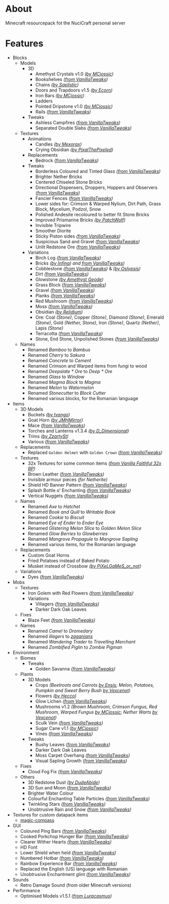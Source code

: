 # About

Minecraft resourcepack fot the NuciCraft personal server

# Features

- Blocks
    - Models
        - 3D
            - Amethyst Crystals v1.0 _([by MCjossic](https://curseforge.com/minecraft/texture-packs/three-dimensional-amethyst-crystals))_
            - Bookshelves _([from VanillaTweaks](https://vanillatweaks.net/picker/resource-packs))_
            - Chains _([by Saplistic](https://planetminecraft.com/texture-pack/3d-chains))_
            - Doors and Trapdoors v1.5 _([by Ecorn](https://planetminecraft.com/texture-pack/3d-doors-amp-trapdoors))_
            - Iron Bars _([by MCjossic](https://curseforge.com/minecraft/texture-packs/three-dimensional-iron-bars))_
            - Ladders
            - Pointed Dripstone v1.0 _([by MCjossic](https://curseforge.com/minecraft/texture-packs/three-dimensional-pointed-dripstone))_
            - Rails _([from VanillaTweaks](https://vanillatweaks.net/picker/resource-packs))_
        - Tweaks
            - Ashless Campfires _([from VanillaTweaks](https://vanillatweaks.net/picker/resource-packs))_
            - Separated Double Slabs _([from VanillaTweaks](https://vanillatweaks.net/picker/resource-packs))_
    - Textures
        - Animations
            - Candles _([by Mexorax](https://planetminecraft.com/texture-pack/animated-candles))_
            - Crying Obsidian _([by PixalThePixeled](https://planetminecraft.com/texture-pack/animated-crying-obsidian))_
        - Replacements
            - Bedrock _([from VanillaTweaks](https://vanillatweaks.net/picker/resource-packs))_
        - Tweaks
            - Borderless Coloured and Tinted Glass _([from VanillaTweaks](https://vanillatweaks.net/picker/resource-packs))_
            - Brighter Nether Bricks
            - Centered Chiseled Stone Bricks
            - Directional Dispensers, Droppers, Hoppers and Observers _([from VanillaTweaks](https://vanillatweaks.net/picker/resource-packs))_
            - Fancier Fences _([from VanillaTweaks](https://vanillatweaks.net/picker/resource-packs))_
            - Lower sides for: Crimson & Warped Nylium, Dirt Path, Grass Block, Mycelium, Podzol, Snow
            - Polished Andesite recoloured to better fit Stone Bricks
            - Improved Prismarine Bricks _([by PatchWolf](https://modrinth.com/resourcepack/improved-prismarine-bricks!))_
            - Invisible Tripwire
            - Smoother Diorite
            - Sticky Piston sides _([from VanillaTweaks](https://vanillatweaks.net/picker/resource-packs))_
            - Suspicious Sand and Gravel _([from VanillaTweaks](https://vanillatweaks.net/picker/resource-packs))_
            - Unlit Redstone Ore _([from VanillaTweaks](https://vanillatweaks.net/picker/resource-packs))_
        - Variations
            - Birch Log _([from VanillaTweaks](https://vanillatweaks.net/picker/resource-packs))_
            - Bricks _([by Infina](https://planetminecraft.com/texture-pack/infina-s-variated-bricks/)) and [from VanillaTweaks](https://vanillatweaks.net/picker/resource-packs))_
            - Cobblestone _([from VanillaTweaks](https://vanillatweaks.net/picker/resource-packs))_ & _([by Oslypsis](https://modrinth.com/resourcepack/os-colorful-cobblestone))_
            - Dirt _([from VanillaTweaks](https://vanillatweaks.net/picker/resource-packs))_
            - Glowstone _([by Amethyst Geode](https://planetminecraft.com/texture-pack/glowstone-variations/))_
            - Grass Block _([from VanillaTweaks](https://vanillatweaks.net/picker/resource-packs))_
            - Gravel _([from VanillaTweaks](https://vanillatweaks.net/picker/resource-packs))_
            - Planks _([from VanillaTweaks](https://vanillatweaks.net/picker/resource-packs))_
            - Red Mushroom _([from VanillaTweaks](https://vanillatweaks.net/picker/resource-packs))_
            - Moss _([from VanillaTweaks](https://vanillatweaks.net/picker/resource-packs))_
            - Obsidian _([by Relidium](https://planetminecraft.com/texture-pack/variated-obsidian-v2/))_
            - Ore: Coal _(Stone)_, Copper _(Stone)_, Diamond _(Stone)_, Emerald _(Stone)_, Gold _(Nether, Stone)_, Iron _(Stone)_, Quartz _(Nether)_, Lapis _(Stone)_
            - Terracotta _([from VanillaTweaks](https://vanillatweaks.net/picker/resource-packs))_
            - Stone, End Stone, Unpolished Stones _([from VanillaTweaks](https://vanillatweaks.net/picker/resource-packs))_
    - Names
        - Renamed _Bamboo_ to _Bambus_
        - Renamed _Cherry_ to _Sakura_
        - Renamed _Concrete_ to _Cement_
        - Renamed Crimson and Warped items from fungi to wood
        - Renamed _Deepslate * Ore_ to _Deep * Ore_
        - Renamed _Glass_ to _Window_
        - Renamed _Magma Block_ to _Magma_
        - Renamed _Melon_ to _Watermelon_
        - Renamed _Stonecutter_ to _Block Cutter_
        - Renamed various blocks, for the Romanian language
- Items
    - 3D Models
        - Buckets _([by Ivango](https://planetminecraft.com/texture-pack/3d-bucket))_
        - Goat Horn _([by JMHMirror](https://planetminecraft.com/texture-pack/3d-goat-horn))_
        - Mace _([from VanillaTweaks](https://vanillatweaks.net/picker/resource-packs))_
        - Torches and Lanterns v1.3.4 _([by D_Dimensional](https://planetminecraft.com/texture-pack/3d-hand-torch))_
        - Trims _([by ZzartySt](https://curseforge.com/minecraft/texture-packs/trims-3d))_
        - Various _([from VanillaTweaks](https://vanillatweaks.net/picker/resource-packs))_
    - Replacements
        - Replaced `Golden Helmet` with `Golden Crown` _([from VanillaTweaks](https://vanillatweaks.net/picker/resource-packs))_
    - Textures
        - 32x Textures for some common items _([from Vanilla Faithful 32x RP](https://github.com/Faithful-Resource-Pack/Faithful-Java-32x))_
        - Brown Leather _([from VanillaTweaks](https://vanillatweaks.net/picker/resource-packs))_
        - Invisible armour pieces _(for Netherite)_
        - Shield HD Banner Pattern _([from VanillaTweaks](https://vanillatweaks.net/picker/resource-packs))_
        - Splash Bottle o' Enchanting _([from VanillaTweaks](https://vanillatweaks.net/picker/resource-packs))_
        - Vertical Nuggets _([from VanillaTweaks](https://vanillatweaks.net/picker/resource-packs))_
    - Names
        - Renamed _Axe_ to _Hatchet_
        - Renamed _Book and Quill_ to _Writable Book_
        - Renamed _Cookie_ to _Biscuit_
        - Renamed _Eye of Ender_ to _Ender Eye_
        - Renamed _Glistering Melon Slice_ to _Golden Melon Slice_
        - Renamed _Glow Berries_ to _Glowberries_
        - Renamed _Mangrove Propagule_ to _Mangrove Sapling_
        - Renamed various items, for the Romanian language
    - Replacements
        - Custom Goat Horns
        - Fried Potatoes instead of Baked Potato
        - Musket instead of Crossbow _([by PiXeLGaMeS_or_not](https://planetminecraft.com/texture-pack/crossbow-as-musket-1-16-5))_
    - Variations
        - Dyes _([from VanillaTweaks](https://vanillatweaks.net/picker/resource-packs))_
- Mobs
    - Textures
        - Iron Golem with Red Flowers _([from VanillaTweaks](https://vanillatweaks.net/picker/resource-packs))_
        - Variations
            - Villagers _([from VanillaTweaks](https://vanillatweaks.net/picker/resource-packs))_
            - Darker Dark Oak Leaves
    - Fixes
        - Blaze Feet _([from VanillaTweaks](https://vanillatweaks.net/picker/resource-packs))_
    - Names
        - Renamed _Camel_ to _Dromedary_
        - Renamed _illagers_ to _[zaganians](https://micronations.wiki/wiki/Zaganians)_
        - Renamed _Wandering Trader_ to _Travelling Merchant_
        - Renamed _Zombified Piglin_ to _Zombie Pigman_
- Environment
    - Biomes
      - Tweaks
        - Golden Savanna _([from VanillaTweaks](https://vanillatweaks.net/picker/resource-packs))_
    - Plants
        - 3D Models
            - Crops _(Beetroots and Carrots [by Ensis](https://planetminecraft.com/texture-pack/better-crops-3d-16x); Melon, Potatoes, Pumpkin and Sweet Berry Bush [by Vexcenot](https://curseforge.com/minecraft/texture-packs/crops-3d-revamped))_
            - Flowers _([by Hecco](https://planetminecraft.com/texture-pack/flamboyant-flowers-the-new-3d-flowers))_
            - Glow Lichen _([from VanillaTweaks](https://vanillatweaks.net/picker/resource-packs))_
            - Mushrooms v1.2 _(Brown Mushroom, Crimson Fungus, Red Mushroom, Warped Fungus [by MCjossic](https://curseforge.com/minecraft/texture-packs/three-dimensional-mushrooms); Nether Warts [by Vexcenot](https://www.curseforge.com/minecraft/texture-packs/crops-3d-revamped))_
            - Sculk Vein _([from VanillaTweaks](https://vanillatweaks.net/picker/resource-packs))_
            - Sugar Cane v1.1 _([by MCjossic](https://curseforge.com/minecraft/texture-packs/three-dimensional-sugar-cane))_
            - Vines _([from VanillaTweaks](https://vanillatweaks.net/picker/resource-packs))_
        - Tweaks
            - Bushy Leaves _([from VanillaTweaks](https://vanillatweaks.net/picker/resource-packs))_
            - Darker Dark Oak Leaves
            - Moss Carpet Overhang _([from VanillaTweaks](https://vanillatweaks.net/picker/resource-packs))_
            - Visual Sapling Growth _([from VanillaTweaks](https://vanillatweaks.net/picker/resource-packs))_
    - Fixes
        - Cloud Fog Fix _([from VanillaTweaks](https://vanillatweaks.net/picker/resource-packs))_
    - Others
        - 3D Redstone Dust _([by DudeAbide](https://planetminecraft.com/texture-pack/3d-clean-redstone-dust))_
        - 3D Sun and Moon _([from VanillaTweaks](https://vanillatweaks.net/picker/resource-packs))_
        - Brighter Water Colour
        - Colourful Enchanting Table Particles _([from VanillaTweaks](https://vanillatweaks.net/picker/resource-packs))_
        - Twinkling Stars _([from VanillaTweaks](https://vanillatweaks.net/picker/resource-packs))_
        - Unobtrusive Rain and Snow _([from VanillaTweaks](https://vanillatweaks.net/picker/resource-packs))_
- Textures for custom datapack items
    - [magic-compass](https://github.com/hmlendea/mc-datapack-magic_compass)
- GUI
    - Coloured Ping Bars _([from VanillaTweaks](https://vanillatweaks.net/picker/resource-packs))_
    - Cooked Porkchop Hunger Bar _([from VanillaTweaks](https://vanillatweaks.net/picker/resource-packs))_
    - Clearer Wither Hearts _([from VanillaTweaks](https://vanillatweaks.net/picker/resource-packs))_
    - HD Font
    - Lower Shield when held _([from VanillaTweaks](https://vanillatweaks.net/picker/resource-packs))_
    - Numbered Hotbar _([from VanillaTweaks](https://vanillatweaks.net/picker/resource-packs))_
    - Rainbow Experience Bar _([from VanillaTweaks](https://vanillatweaks.net/picker/resource-packs))_
    - Replaced the English (US) language with Romanian
    - Unobtrusive Enchantment glint _([from VanillaTweaks](https://vanillatweaks.net/picker/resource-packs))_
- Sounds
    - Retro Damage Sound (from older Minecraft versions)
- Performance
    - Optimised Models v1.5.1 _([from Luracasmus](https://modrinth.com/resourcepack/optimized-models-lura))_
